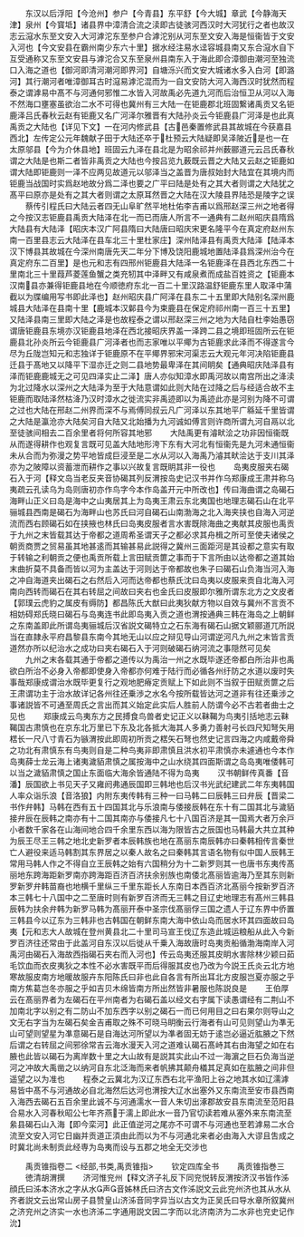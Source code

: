 <!-- { "loadSidebar": true } -->
　　东汉以后浮阳【今沧州】参户【今青县】东平舒【今大城】章武【今静海天津】泉州【今寳坻】诸县界中漳清合流之渎即古徒骇河西汉时大河犹行之者也故汉志云滱水东至文安入大河滹沱东至参户合滹沱别从河东至文安入海是恒衞皆于文安入河也【今文安县在霸州南少东六十里】据水经注易水迳容城县南又东合滱水自下互受通称又东至文安县与滹沱合又东至泉州县南东入于海此即合漳御由潮河至独流口入海之道也【御河即清河潮河即界河】自塘泺兴而文安大城诸水多入白河【即潞河】其行潮河者唯漳御耳古时滱易滹沱混而为一自文安防大河入海西汉时犹然而程泰之谓滹易中髙不与河通何邪惟二水皆入河故禹必先道九河而后治恒卫从河以入海不然海口壅塞虽欲治二水不可得也冀州有三大陆一在钜鹿郡北班固繋诸禹贡又名钜鹿泽吕氏春秋云赵有钜鹿又名广河泽尔雅晋有大陆孙炎云今钜鹿县广河泽是也此真禹贡之大陆也【详见下文】一在河内修武县【古邑秦置修武县其故城在今获嘉县西北】左传定公元年魏献子田于大陆还卒于杜预云大陆疑即吴泽陂近是也一在太原邬县【今为介休县地】班固云九泽在县北是为昭余祁并州薮郦道元云吕氏春秋谓之大陆是也斯二者皆非禹贡之大陆也今按吕览九薮既云晋之大陆又云赵之钜鹿如谓大陆即钜鹿则一泽不应两见故道元以邬泽当之盖晋为唐叔始封大陆宜在其境内而钜鹿当战国时实爲赵地故分爲二泽也要之广平曰陆是处有之其大者则谓之大陆犹之髙平曰原亦是处有之其大者则谓之太原耳然晋之大陆在汉大陵县界陆恐是陵字之误
　　蔡传引程氏曰大陆云者四无山阜旷然平地杜佑李吉甫以爲邢赵深三州之地者得之今按汉志钜鹿县禹贡大陆泽在北一而已而唐人所言不一通典有二赵州昭庆县隋爲大陆县有大陆泽【昭庆本汉广阿县隋曰大陆唐曰昭庆宋更名隆平今在真定府赵州东南一百里县志云大陆泽在县车北三十里杜家庄】深州陆泽县有禹贡大陆泽【陆泽本汉下博县其故城在今深州南唐先天二年分下博及饶阳鹿城地置陆泽县爲深州治今在真定府东二百里】是也元和志有四邢州钜鹿县大陆泽一名钜鹿泽在县西北东西二十里南北三十里葭芦菱莲鱼蟹之类充牣其中泽畔又有咸泉煮而成盐百姓资之【钜鹿本汉南县亦兼得钜鹿县地在今顺徳府东北一百二十里汉路温舒钜鹿东里人取泽中蒲截以为牒编用写书即此泽也】赵州昭庆县广阿泽在县东二十五里即大陆别名深州鹿城县大陆泽在县南十里【鹿城本汉鄡县今为束鹿县在保定府祁州南一百三十五里】又陆泽县南三里即大陆之泽是也故程泰之谓以邢赵深三州之地为大陆自杜李始愚窃谓唐钜鹿县东境亦汉钜鹿县地泽在西北接昭庆界盖一泽跨二县之境即班固所云在钜鹿县北孙炎所云今钜鹿县广河泽者也而志家唯以平鄊为古钜鹿求此泽而不得遂言今尽为丘陇岂知元和志独详于钜鹿原不在平鄊界邪宋河渠志云大观元年河决陷钜鹿县迁县于髙地又以降平下湿亦迁之则二县地势最卑泽在其间眀矣【通典昭庆陆泽县有泽而钜鹿鹿城无之可见四泽实止二泽】唐人亦似知漳水即禹河故以南宫所出之洚渎为北过降水以深州之大陆泽为至于大陆意谓如此则大陆在过降之后与经适合故不主钜鹿而取陆泽然枯洚乃汉时漳水之徙流实非禹迹即以为禹迹此亦是河别为降不可谓之过也大陆在邢赵二州界而深不与焉傅同叔云凡广河泽以东其地平广緜延千里皆谓之大陆是瀛沧亦大陆矣河自大陆又北始播为九河诚如傅言则许商所谓九河自鬲以北至徒骇间相去二百余里者将何所容其地邪
　　大陆禹更有濬畎浍之功非因恒衞既从而遂得耕作也观复言既可见盖大陆地形洿下东有大河北有恒衞先是九河未通恒衞未从合而为弥漫之势平地皆成巨浸至是二水从河以入海禹乃濬其畎浍达于支川其泽亦为之陂障以资蓄泄而耕作之事以兴故复言既眀其非一役也
　　岛夷皮服夹右碣石入于河【释文岛当老反夹音协碣其列反渭按岛史记汉书并作乌郑康成王肃并称乌夷疏云孔读乌为岛则唐初亦作鸟字今本作岛盖开元中所改也】传曰海曲谓之岛碣石海畔山正义曰岛是海中之山夷居其上为岛夷王肃云东北夷国也地理志碣石山在北平骊城县西南是碣石为海畔山也苏氏曰河自碣石山南渤海之北入海夹挟也自海入河逆流而西右顾碣石如在挟掖也林氏曰岛夷皮服者言水害既除海曲之夷献其皮服也禹贡于九州之末皆载其达于帝都之道周希圣谓天子之都必求其舟楫之所可至使夫诸侯之朝贡商贾之贸易虽其地甚逺而其输甚易此説得之冀州三面距河是其设都之意实有取于转输之利朝贡之便也禹贡所载上言田赋贡篚之事而于下言所由以达帝都之道其始末曲折莫不具备而皆以河为主盖达于河则达于帝都故也朱子曰碣石山负海当河入海之冲自海道夹出碣石之右然后入河而达帝都也蔡氏沈曰岛夷以皮服来贡自北海入河南向西转而碣石在其右转屈之间故曰夹右也金氏曰皮服即尔雅所谓东北方之文皮者【郭璞云虎豹之属皮有缛防】都昌陈氏大猷曰此夷狄献方物以自效与冀州不言贡不相妨碍郑氏晓曰碣石与岛夷连书此即岛夷入贡之道也渭按通典三韩在海岛之上朝鲜之东南盖即此所谓岛夷骊城后汉省説文碣特立之石东海有碣石山据文颖郦道兀所説当在直隷永平府昌黎县东南今其地无山以应之辩见导山河谓逆河凡九州之末皆言贡道然亦所以纪治水之成功曰夹右碣石入于河则破碣石纳河流之事隠然可见矣
　　九州之末各载其通于帝都之道传以为禹治一州之水既毕遂还帝都白所治非也禹欲白所治不必身入帝都即使身入帝都亦何难于陆行而必循各州纡防之水道以废时失事哉郑康成谓治水既毕更复行之观地肥瘠定贡赋上下如此则不当叙于田赋贡篚之后王肃谓功主于治水故详记各州往还乗渉之水名今按所载皆达河之道非有往还乗涉之事诸説皆不可通至周氏之言出而其义始定此实后人胜前人防谓今必不古若者曲士之见也
　　郑康成云鸟夷东方之民搏食鸟兽者史记正义以靺鞨为鸟夷引括地志云靺鞨国古肃慎也在京东北万里已下东及北各抵大海其人多勇力善射弓长四尺知弩矢用楛长一尺八寸青石为镞渭按此即周初所贡之楛矢石弩也然史记言四海之内咸戴帝舜之功北有肃慎东有鸟夷则自是二种鸟夷非即肃慎且洪水初平肃慎亦未遽通也今本作岛夷薛士龙云海上诸夷濊貊肃慎之属按海中之山水绕其四面斯谓之岛岛夷唯倭韩可以当之濊貊肃慎之国止东面临大海余皆通陆不得为岛夷
　　汉书朝鲜传真番【音潘】辰国欲上书见天子又雍阏弗通辰国即三韩地也后汉书光武纪建武二年东夷韩国人率众诣乐浪【音洛狼】内附东夷传韩有三种一曰马韩二曰辰韩三曰弁辰【晋梁二书作弁韩】马韩在西有五十四国其北与乐浪南与倭接辰韩在东十有二国其北与濊貊接弁辰在辰韩之南亦有十二国其南亦与倭接凡七十八国百济是其一国焉大者万余戸小者数千家各在山海间地合四千余里东西以海为限皆古之辰国也马韩最大共立其种为辰王尽王三韩之地北史新罗者本辰韩族也地在髙丽东南辰韩亦曰秦韩相传言秦世亡人避役来适马韩割其东界居之以秦人故名之曰秦韩其言语名物有似中国人辰韩王常用马韩人作之不得自立王辰韩之始有六国稍分为十二新罗则其一也唐书东夷传髙丽地东跨海距新罗南亦跨海距百济百济扶余别族也南倭北髙丽皆逾海乃至其东则新罗新罗弁韩苗裔也地横千里纵三千里东距长人东南日本西百济北髙丽今按新罗百济本三韩七十八国中之二至唐时则有新罗百济而无三韩之目辽史地理志有髙州三韩县辰韩为扶余弁韩为新罗马韩为髙丽开泰中圣宗伐髙丽俘三国之遗人于辽东界中侨置三韩县今以辽东为三韩非也古韩国在朝鲜东南大海中依山岛而居水环其四面故曰岛夷【元和志大人故城在登州黄县北二十里司马宣王伐辽东造此城运粮船从此入今新罗百济往还常由于此盖河自东汉以后徙从千乗入海故唐时岛夷贡船循渤海南岸入河禹河由碣石入海故西指碣石夹右而入河也】传云岛夷还服其皮眀水害除林少颖曰茹毛饮血而衣皮夷狄之本性不必水害既平而后得服其皮也乃改为今説王氏炎云北方地寒故服皮南方地暖故服卉东阳陈氏曰非也此自各言有所出耳北方皮服岂夏亦服之乎南方焦葛岂冬亦服之乎如吉贝木绵皆南方所出然皆非暑服也陈説良是
　　王伯厚云在髙丽界者为左碣石在平州南者为右碣石盖以经文右字属下读愚谓经有二荆山不加南北字以别之有二防山不加东西字以别之碣石一而已何用目之曰右果尔则导山之文无右字当为左碣石矣金吉甫取之殊不可晓马眀衡云行海者有山可见则望山为凖无山可望则望星为凖意碣石是自海达河所望以为凖者固无妨于逺岂必逼近肱腋之下然后谓之右转屈之间邪徐常吉云海水漫天入河之道难认碣石髙峙其右由海望之如在右腋也此皆以碣石为离岸数十里之大山故有是説其实此山不过一海濵之巨石负海当逆河之冲故大禹凿之以纳河自东北泛海而来者帆拂其颠舟檥其足真如在肱腋之间非但遥望之以为准也
　　程泰之云冀北为汉辽东西右北平渔阳上谷之地其水如辽濡滹易皆中髙不与河通故必自北海然后达河也渭按大辽水出塞外又东南流至安市县西南入海西去碣石五百余里此诚不与河通濡水一音人朱切出涿郡故安县东南流至范阳县合易水入河春秋昭公七年齐燕于濡上即此水一音乃官切读若难从塞外来东南流至絫县碣石山入海【即今栾河】此正值逆河之尾亦不可谓不与河通也至若滹易二水合流至文安入河它日幽并贡道正湏由此而以为不与河通北来者必由海入大谬且吿成之时冀北尚未制贡此经専为岛夷而设与五郡之地全无交涉也


　　禹贡锥指卷二
<经部,书类,禹贡锥指>
　　钦定四库全书
　　禹贡锥指巻三
　　徳清胡渭撰
　　济河惟兖州【释文济子礼反下同兖悦转反渭按济汉书皆作泲顔氏曰泲本济水之字从水声音姊林氏曰济古文作泲説文云此兖州济也其从水从齐者説文云出常山房子县赞皇山济泲音同字异当以古文为正吴氏曰导水章所叙冀州之济兖州之济实一水也济泲二字通用説文因二字而以北济南济为二水非也兖史记作沇】
